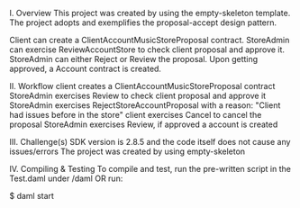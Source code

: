 
I. Overview
This project was created by using the empty-skeleton template. The project adopts and exemplifies the proposal-accept design pattern.

Client can create a ClientAccountMusicStoreProposal contract. StoreAdmin can exercise ReviewAccountStore to check client proposal and approve it. StoreAdmin can either Reject or Review the proposal. Upon getting approved, a Account contract is created.

II. Workflow
client creates a ClientAccountMusicStoreProposal contract
StoreAdmin exercises Review to check client proposal and approve it
StoreAdmin exercises RejectStoreAccountProposal with a reason: "Client had issues before in the store"
client exercises Cancel to cancel the proposal
StoreAdmin exercises Review, if approved a account is created

III. Challenge(s)
SDK version is 2.8.5 and the code itself does not cause any issues/errors
The project was created by using empty-skeleton

IV. Compiling & Testing
To compile and test, run the pre-written script in the Test.daml under /daml OR run:

$ daml start